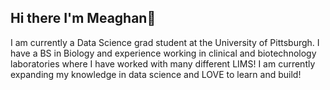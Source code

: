 ## Hi there I'm Meaghan👋

I am currently a Data Science grad student at the University of Pittsburgh. I have a BS in Biology and experience working in clinical and biotechnology laboratories where I have worked with many different LIMS! I am currently expanding my knowledge in data science and LOVE to learn and build!
<!--

- 🔭 I’m currently working on my Masters in Data Science
- 📚 I'm currently learning...
      * Python
      * Data visualization tools (Tableau)
- ⚡ I'm eager to join new projects and learn from experts in the field!
- 📫 How to reach me: megmcdonough862@gmail.com
-->

